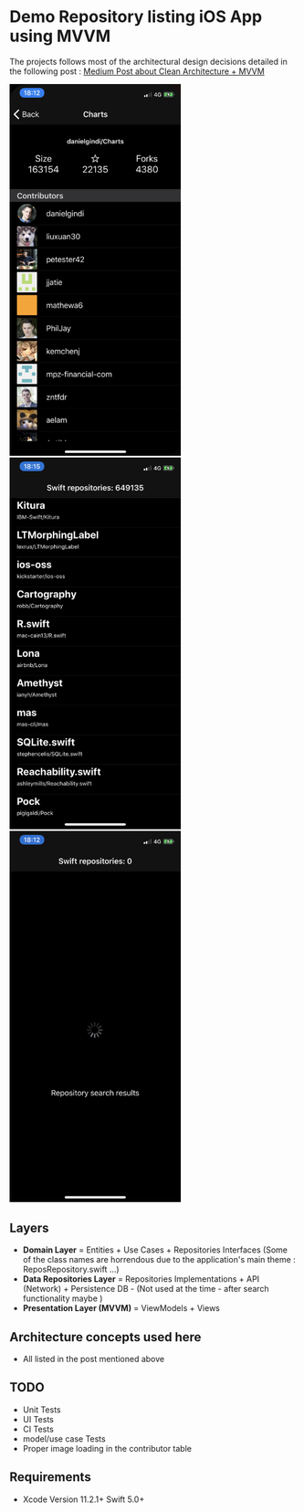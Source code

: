 # Demo Repository listing iOS App using MVVM

The projects follows most of the architectural design decisions detailed in the following post : <a href="https://tech.olx.com/clean-architecture-and-mvvm-on-ios-c9d167d9f5b3">Medium Post about Clean Architecture + MVVM</a>



<img src="https://github.com/IQnQ/SwiftList/blob/master/readme_assets/IMG_4C8675841725-1.jpeg" width="300"><img src="https://github.com/IQnQ/SwiftList/blob/master/readme_assets/IMG_D30E60F26022-1.jpeg" width="300"><img src="https://github.com/IQnQ/SwiftList/blob/master/readme_assets/IMG_F1F38DB591C8-1.jpeg" width="300">


## Layers
* **Domain Layer** = Entities + Use Cases + Repositories Interfaces (Some of the class names are horrendous due to the application's main theme : ReposRepository.swift ...)
* **Data Repositories Layer** = Repositories Implementations + API (Network) + Persistence DB - (Not used at the time - after search functionality maybe )
* **Presentation Layer (MVVM)** = ViewModels + Views

## Architecture concepts used here
* All listed in the post mentioned above

## TODO
* Unit Tests 
* UI Tests
* CI Tests
* model/use case Tests
* Proper image loading in the contributor table

## Requirements
* Xcode Version 11.2.1+  Swift 5.0+
